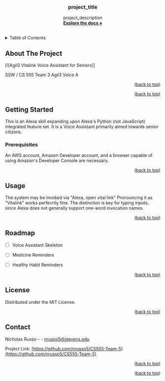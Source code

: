 
<a id="readme-top"></a>
<!--
*** SSW / CS 555 README
*** Team 3: Agil3
*** Voice Assistant for Seniors
*** Alexa Skill
-->


<!-- PROJECT LOGO -->
<br />
<div align="center">
  <a href="https://github.com/nrusso5/CS555-Team-5>
    <img src="images/logo.png" alt="Logo" width="80" height="80">
  </a>

<h3 align="center">project_title</h3>

  <p align="center">
    project_description
    <br />
    <a href=https://github.com/nrusso5/CS555-Team-5"><strong>Explore the docs »</strong></a>
    <br />
    <br />
  </p>
</div>



<!-- TABLE OF CONTENTS -->
<details>
  <summary>Table of Contents</summary>
  <ol>
    <li>
      <a href="#about-the-project">About The Project</a>
      <ul>
        <li><a href="#built-with">Built With</a></li>
      </ul>
    </li>
    <li>
      <a href="#getting-started">Getting Started</a>
      <ul>
        <li><a href="#prerequisites">Prerequisites</a></li>
        <li><a href="#installation">Installation</a></li>
      </ul>
    </li>
    <li><a href="#usage">Usage</a></li>
    <li><a href="#roadmap">Roadmap</a></li>
    <li><a href="#contributing">Contributing</a></li>
    <li><a href="#license">License</a></li>
    <li><a href="#contact">Contact</a></li>
    <li><a href="#acknowledgments">Acknowledgments</a></li>
  </ol>
</details>



<!-- ABOUT THE PROJECT -->
## About The Project

[![Agil3 Vitalink Voice Assistant for Seniors]]

SSW / CS 555 Team 3 Agil3 Voice A

<p align="right">(<a href="#readme-top">back to top</a>)</p>


<p align="right">(<a href="#readme-top">back to top</a>)</p>



<!-- GETTING STARTED -->
## Getting Started

This is an Alexa skill expanding upon Alexa's Python (not JavaScript) integrated feature set.
It is a Voice Assistant primarily aimed towards senior citizens. 

### Prerequisites

An AWS account, Amazon Developer account, and a browser capable of using Amazon's Developer Console are necessary. 

<p align="right">(<a href="#readme-top">back to top</a>)</p>



<!-- USAGE EXAMPLES -->
## Usage

The system may be invoked via "Alexa, open vital link"
Pronouncing it as "Vitalink" works perfecrtly fine. The distinction is key for typing inputs, since Alexa does not generally support one-word invocation names. 


<p align="right">(<a href="#readme-top">back to top</a>)</p>



<!-- ROADMAP -->
## Roadmap

- [ ] Voice Assistant Skeleton
- [ ] Medicine Reminders
- [ ] Healthy Habit Reminders


<p align="right">(<a href="#readme-top">back to top</a>)</p>


<!-- LICENSE -->
## License

Distributed under the MIT License.

<p align="right">(<a href="#readme-top">back to top</a>)</p>



<!-- CONTACT -->
## Contact

Nicholas Russo - - nrusso5@stevens.edu

Project Link: [https://github.com/nrusso5/CS555-Team-5](https://github.com/nrusso5/CS555-Team-5)

<p align="right">(<a href="#readme-top">back to top</a>)</p>

<p align="right">(<a href="#readme-top">back to top</a>)</p>


